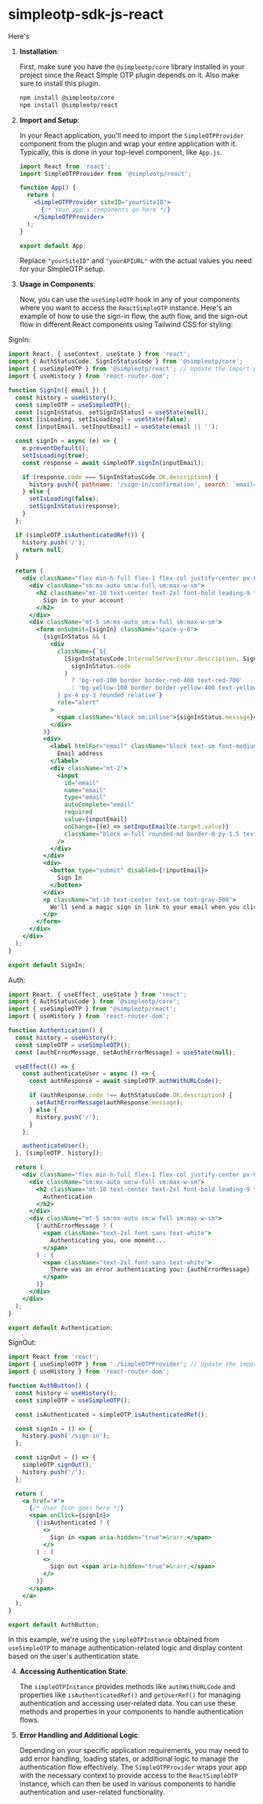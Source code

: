 # simpleotp-sdk-js-react

Here's 

1. **Installation**:

   First, make sure you have the `@simpleotp/core` library installed in your project since the React Simple OTP plugin depends on it. Also make sure to install this plugin.

   ```bash
   npm install @simpleotp/core
   npm install @simpleotp/react
   ```

2. **Import and Setup**:

   In your React application, you'll need to import the `SimpleOTPProvider` component from the plugin and wrap your entire application with it. Typically, this is done in your top-level component, like `App.js`.

   ```jsx
   import React from 'react';
   import SimpleOTPProvider from '@simpleotp/react';

   function App() {
     return (
       <SimpleOTPProvider siteID="yourSiteID">
         {/* Your app's components go here */}
       </SimpleOTPProvider>
     );
   }

   export default App;
   ```

   Replace `"yourSiteID"` and `"yourAPIURL"` with the actual values you need for your SimpleOTP setup.

3. **Usage in Components**:

   Now, you can use the `useSimpleOTP` hook in any of your components where you want to access the `ReactSimpleOTP` instance. Here's an example of how to use the sign-in flow, the auth flow, and the sign-out flow in different React components using Tailwind CSS for styling:

   
SignIn:
```jsx
import React, { useContext, useState } from 'react';
import { AuthStatusCode, SignInStatusCode } from '@simpleotp/core';
import { useSimpleOTP } from '@simpleotp/react'; // Update the import path
import { useHistory } from 'react-router-dom';

function SignIn({ email }) {
  const history = useHistory();
  const simpleOTP = useSimpleOTP();
  const [signInStatus, setSignInStatus] = useState(null);
  const [isLoading, setIsLoading] = useState(false);
  const [inputEmail, setInputEmail] = useState(email || '');

  const signIn = async (e) => {
    e.preventDefault();
    setIsLoading(true);
    const response = await simpleOTP.signIn(inputEmail);

    if (response.code === SignInStatusCode.OK.description) {
      history.push({ pathname: '/sign-in/confirmation', search: `email=${inputEmail}` });
    } else {
      setIsLoading(false);
      setSignInStatus(response);
    }
  };

  if (simpleOTP.isAuthenticatedRef()) {
    history.push('/');
    return null;
  }

  return (
    <div className="flex min-h-full flex-1 flex-col justify-center px-6 py-12 lg:px-8">
      <div className="sm:mx-auto sm:w-full sm:max-w-sm">
        <h2 className="mt-10 text-center text-2xl font-bold leading-9 tracking-tight text-white">
          Sign in to your account
        </h2>
      </div>
      <div className="mt-5 sm:mx-auto sm:w-full sm:max-w-sm">
        <form onSubmit={signIn} className="space-y-6">
          {signInStatus && (
            <div
              className={`${
                [SignInStatusCode.InternalServerError.description, SignInStatusCode.InvalidSite.description, SignInStatusCode.SiteNotFound.description].includes(
                  signInStatus.code
                )
                  ? 'bg-red-100 border border-red-400 text-red-700'
                  : 'bg-yellow-100 border border-yellow-400 text-yellow-700'
              } px-4 py-3 rounded relative`}
              role="alert"
            >
              <span className="block sm:inline">{signInStatus.message}</span>
            </div>
          )}
          <div>
            <label htmlFor="email" className="block text-sm font-medium leading-6 text-white">
              Email address
            </label>
            <div className="mt-2">
              <input
                id="email"
                name="email"
                type="email"
                autoComplete="email"
                required
                value={inputEmail}
                onChange={(e) => setInputEmail(e.target.value)}
                className="block w-full rounded-md border-0 py-1.5 text-gray-900 shadow-sm ring-1 ring-inset ring-gray-300 placeholder:text-gray-400 focus:ring-2 focus:ring-inset focus:ring-indigo-600 sm:text-sm sm:leading-6"
              />
            </div>
          </div>
          <div>
            <button type="submit" disabled={!inputEmail}>
              Sign In
            </button>
          </div>
          <p className="mt-10 text-center text-sm text-gray-500">
            We'll send a magic sign in link to your email when you click "Sign in," even if you don't have an account yet.
          </p>
        </form>
      </div>
    </div>
  );
}

export default SignIn;
```

Auth:
```jsx
import React, { useEffect, useState } from 'react';
import { AuthStatusCode } from '@simpleotp/core';
import { useSimpleOTP } from '@simpleotp/react';
import { useHistory } from 'react-router-dom';

function Authentication() {
  const history = useHistory();
  const simpleOTP = useSimpleOTP();
  const [authErrorMessage, setAuthErrorMessage] = useState(null);

  useEffect(() => {
    const authenticateUser = async () => {
      const authResponse = await simpleOTP.authWithURLCode();

      if (authResponse.code !== AuthStatusCode.OK.description) {
        setAuthErrorMessage(authResponse.message);
      } else {
        history.push('/');
      }
    };

    authenticateUser();
  }, [simpleOTP, history]);

  return (
    <div className="flex min-h-full flex-1 flex-col justify-center px-6 py-12 lg:px-8">
      <div className="sm:mx-auto sm:w-full sm:max-w-sm">
        <h2 className="mt-10 text-center text-2xl font-bold leading-9 tracking-tight text-white">
          Authentication
        </h2>
      </div>
      <div className="mt-5 sm:mx-auto sm:w-full sm:max-w-sm">
        {!authErrorMessage ? (
          <span className="text-2xl font-sans text-white">
            Authenticating you, one moment...
          </span>
        ) : (
          <span className="text-2xl font-sans text-white">
            There was an error authenticating you: {authErrorMessage}
          </span>
        )}
      </div>
    </div>
  );
}

export default Authentication;
```

SignOut:
```jsx
import React from 'react';
import { useSimpleOTP } from './SimpleOTPProvider'; // Update the import path
import { useHistory } from 'react-router-dom';

function AuthButton() {
  const history = useHistory();
  const simpleOTP = useSimpleOTP();

  const isAuthenticated = simpleOTP.isAuthenticatedRef();

  const signIn = () => {
    history.push('/sign-in');
  };

  const signOut = () => {
    simpleOTP.signOut();
    history.push('/');
  };

  return (
    <a href="#">
      {/* User Icon goes here */}
      <span onClick={signIn}>
        {!isAuthenticated ? (
          <>
            Sign in <span aria-hidden="true">&rarr;</span>
          </>
        ) : (
          <>
            Sign out <span aria-hidden="true">&rarr;</span>
          </>
        )}
      </span>
    </a>
  );
}

export default AuthButton;
```

   In this example, we're using the `simpleOTPInstance` obtained from `useSimpleOTP` to manage authentication-related logic and display content based on the user's authentication state.

4. **Accessing Authentication State**:

   The `simpleOTPInstance` provides methods like `authWithURLCode` and properties like `isAuthenticatedRef()` and `getUserRef()` for managing authentication and accessing user-related data. You can use these methods and properties in your components to handle authentication flows.

5. **Error Handling and Additional Logic**:

   Depending on your specific application requirements, you may need to add error handling, loading states, or additional logic to manage the authentication flow effectively.
   The `SimpleOTPProvider` wraps your app with the necessary context to provide access to the `ReactSimpleOTP` instance, which can then be used in various components to handle authentication and user-related functionality.

